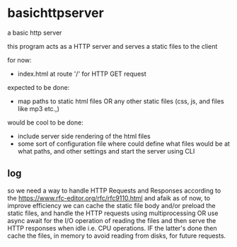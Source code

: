 # basichttpserver
a basic http server

this program acts as a HTTP server and serves a static files to the client

for now:
- index.html at route '/' for HTTP GET request

expected to be done:
- map paths to static html files OR any other static files (css, js, and files like mp3 etc.,)

would be cool to be done:
- include server side rendering of the html files
- some sort of configuration file where could define what files would be at what paths, and other settings and start the server using CLI


## log
so we need a way to handle HTTP Requests and Responses according to the <https://www.rfc-editor.org/rfc/rfc9110.html>
and afaik as of now, to improve efficiency we can cache the static file body and/or preload the static files, and handle the HTTP requests using multiprocessing OR use async await for the I/O operation of reading the files and then serve the HTTP responses when idle i.e. CPU operations. IF the latter's done then cache the files, in memory to avoid reading from disks, for future requests.